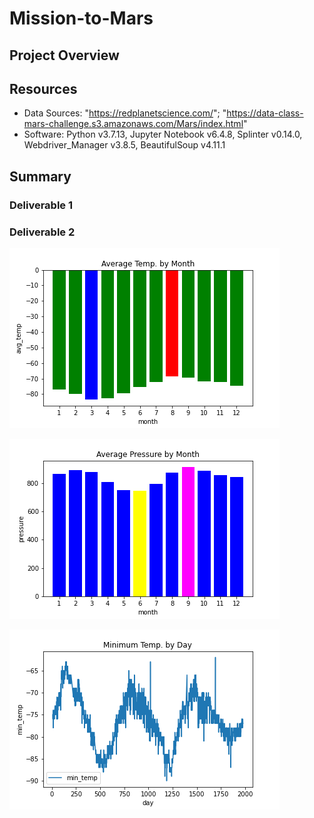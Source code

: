 # Mission-to-Mars
## Project Overview

## Resources
  - Data Sources: "https://redplanetscience.com/"; "https://data-class-mars-challenge.s3.amazonaws.com/Mars/index.html"
  - Software: Python v3.7.13, Jupyter Notebook v6.4.8, Splinter v0.14.0, Webdriver_Manager v3.8.5, BeautifulSoup v4.11.1
## Summary
### Deliverable 1

### Deliverable 2

![Avg_Temp_by_Month](https://github.com/Jay-ni13/Mission-to-Mars/blob/main/Images/avg_temp_by_month.png)

![Avg_Pressure_by_Month](https://github.com/Jay-ni13/Mission-to-Mars/blob/main/Images/avg_pressure_by_month.png)

![Minimun_Temp_by_Day](https://github.com/Jay-ni13/Mission-to-Mars/blob/main/Images/minimum_temp_by_day.png)
